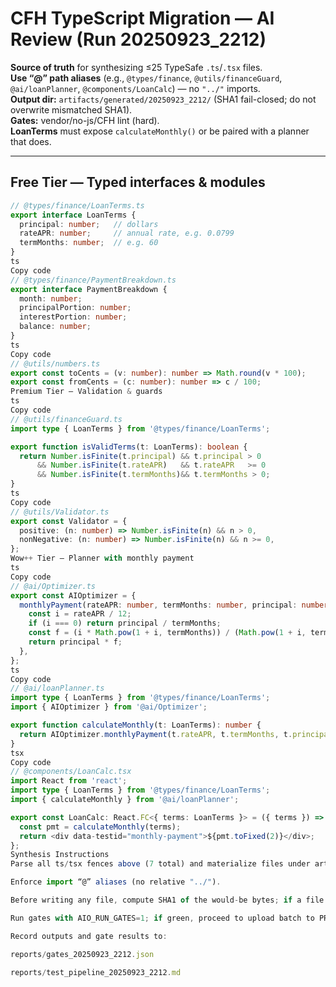 # CFH TypeScript Migration — AI Review (Run 20250923_2212)

**Source of truth** for synthesizing ≤25 TypeSafe `.ts`/`.tsx` files.  
**Use “@” path aliases** (e.g., `@types/finance`, `@utils/financeGuard`, `@ai/loanPlanner`, `@components/LoanCalc`) — no `"../"` imports.  
**Output dir:** `artifacts/generated/20250923_2212/` (SHA1 fail-closed; do not overwrite mismatched SHA1).  
**Gates:** vendor/no-js/CFH lint (hard).  
**LoanTerms** must expose `calculateMonthly()` or be paired with a planner that does.

---

## Free Tier — Typed interfaces & modules

```ts
// @types/finance/LoanTerms.ts
export interface LoanTerms {
  principal: number;   // dollars
  rateAPR: number;     // annual rate, e.g. 0.0799
  termMonths: number;  // e.g. 60
}
ts
Copy code
// @types/finance/PaymentBreakdown.ts
export interface PaymentBreakdown {
  month: number;
  principalPortion: number;
  interestPortion: number;
  balance: number;
}
ts
Copy code
// @utils/numbers.ts
export const toCents = (v: number): number => Math.round(v * 100);
export const fromCents = (c: number): number => c / 100;
Premium Tier — Validation & guards
ts
Copy code
// @utils/financeGuard.ts
import type { LoanTerms } from '@types/finance/LoanTerms';

export function isValidTerms(t: LoanTerms): boolean {
  return Number.isFinite(t.principal) && t.principal > 0
      && Number.isFinite(t.rateAPR)   && t.rateAPR   >= 0
      && Number.isFinite(t.termMonths)&& t.termMonths > 0;
}
ts
Copy code
// @utils/Validator.ts
export const Validator = {
  positive: (n: number) => Number.isFinite(n) && n > 0,
  nonNegative: (n: number) => Number.isFinite(n) && n >= 0,
};
Wow++ Tier — Planner with monthly payment
ts
Copy code
// @ai/Optimizer.ts
export const AIOptimizer = {
  monthlyPayment(rateAPR: number, termMonths: number, principal: number): number {
    const i = rateAPR / 12;
    if (i === 0) return principal / termMonths;
    const f = (i * Math.pow(1 + i, termMonths)) / (Math.pow(1 + i, termMonths) - 1);
    return principal * f;
  },
};
ts
Copy code
// @ai/loanPlanner.ts
import type { LoanTerms } from '@types/finance/LoanTerms';
import { AIOptimizer } from '@ai/Optimizer';

export function calculateMonthly(t: LoanTerms): number {
  return AIOptimizer.monthlyPayment(t.rateAPR, t.termMonths, t.principal);
}
tsx
Copy code
// @components/LoanCalc.tsx
import React from 'react';
import type { LoanTerms } from '@types/finance/LoanTerms';
import { calculateMonthly } from '@ai/loanPlanner';

export const LoanCalc: React.FC<{ terms: LoanTerms }> = ({ terms }) => {
  const pmt = calculateMonthly(terms);
  return <div data-testid="monthly-payment">${pmt.toFixed(2)}</div>;
};
Synthesis Instructions
Parse all ts/tsx fences above (7 total) and materialize files under artifacts/generated/20250923_2212/ with the same virtual paths after @ (e.g., @ai/loanPlanner.ts → artifacts/generated/20250923_2212/ai/loanPlanner.ts).

Enforce import “@” aliases (no relative "../").

Before writing any file, compute SHA1 of the would-be bytes; if a file already exists with a different SHA1, fail closed.

Run gates with AIO_RUN_GATES=1; if green, proceed to upload batch to PR #17 in carfinancinghub/cfh (branch ts-migration/generated/20250923_2212).

Record outputs and gate results to:

reports/gates_20250923_2212.json

reports/test_pipeline_20250923_2212.md

